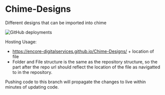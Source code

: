 # Chime-Designs
Different designs that can be imported into chime

![GitHub deployments](https://img.shields.io/github/deployments/encore-digitalservices/chime-designs/github-pages?label=Github%20Pages%20Deployment%20state)

Hosting Usage:
- https://encore-digitalservices.github.io/Chime-Designs/ + location of file
- Folder and File structure is the same as the repository structure, so the part after the repo url should reflect the location of the file as navigatted to in the repository.

Pushing code to this branch will propagate the changes to live within minutes of updating code.
